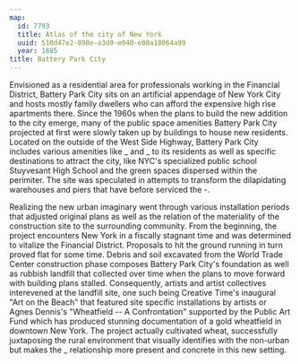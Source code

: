 ```yaml
---
map:
  id: 7793
  title: Atlas of the city of New York
  uuid: 510d47e2-098e-a3d9-e040-e00a18064a99
  year: 1885
title: Battery Park City
---
```

Envisioned as a residential area for professionals working in the Financial District, Battery Park City sits on an artificial appendage of New York City and hosts mostly family dwellers who can afford the expensive high rise apartments there. Since the 1960s when the plans to build the new addition to the city emerge, many of the public space amenities Battery Park City projected at first were slowly taken up by buildings to house new residents. Located on the outside of the West Side Highway, Battery Park City includes various amenities like _ and _ to its residents as well as specific destinations to attract the city, like NYC's specialized public school Stuyvesant High School and the green spaces dispersed within the perimiter. The site was speculated in attempts to transform the dilapidating warehouses and piers that have before serviced the -.  

Realizing the new urban imaginary went through various installation periods that adjusted original plans as well as the relation of the materiality of the construction site to the surrounding community. From the beginning, the project encounters New York in a fiscally stagnant time and was determined to vitalize the Financial District. Proposals to hit the ground running in turn proved flat for some time. Debris and soil excavated from the World Trade Center construction phase composes Battery Park City's foundation as well as rubbish landfill that collected over time when the plans to move forward with building plans stalled. Consequently, artists and artist collectives interevened at the landfill site, one such being Creative Time's inaugural "Art on the Beach" that featured site specific installations by artists or Agnes Dennis's "Wheatfield -- A Confrontation" supported by the Public Art Fund which has produced stunning documentation of a gold wheatfield in downtown New York. The project actually cultivated wheat, successfully juxtaposing the rural environment that visually identifies with the non-urban but makes the _ relationship more present and concrete in this new setting.  

